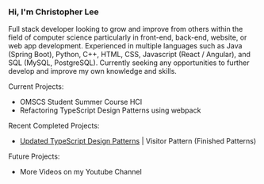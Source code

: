 ### Hi, I'm Christopher Lee

Full stack developer looking to grow and improve from others within the field of computer science particularly in front-end, back-end, website, or web app development. Experienced in multiple languages such as Java (Spring Boot), Python, C++, HTML, CSS, Javascript (React / Angular), and SQL (MySQL, PostgreSQL). Currently seeking any opportunities to further develop and improve my own knowledge and skills.

Current Projects:
* OMSCS Student Summer Course HCI
* Refactoring TypeScript Design Patterns using webpack

Recent Completed Projects:
* [Updated TypeScript Design Patterns](https://github.com/choicespecs/TypescriptDesignPatterns) | Visitor Pattern (Finished Patterns)

Future Projects:
* More Videos on my Youtube Channel

